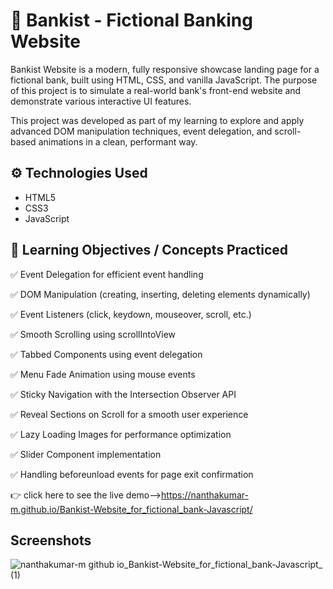 # 🏦 Bankist - Fictional Banking Website

Bankist Website is a modern, fully responsive showcase landing page for a fictional bank, built using HTML, CSS, and vanilla JavaScript. The purpose of this project is to simulate a real-world bank's front-end website and demonstrate various interactive UI features.

This project was developed as part of my learning to explore and apply advanced DOM manipulation techniques, event delegation, and scroll-based animations in a clean, performant way.

## ⚙️ Technologies Used

- HTML5
- CSS3
- JavaScript

## 🎯 Learning Objectives / Concepts Practiced

✅ Event Delegation for efficient event handling

✅ DOM Manipulation (creating, inserting, deleting elements dynamically)

✅ Event Listeners (click, keydown, mouseover, scroll, etc.)

✅ Smooth Scrolling using scrollIntoView

✅ Tabbed Components using event delegation

✅ Menu Fade Animation using mouse events

✅ Sticky Navigation with the Intersection Observer API

✅ Reveal Sections on Scroll for a smooth user experience

✅ Lazy Loading Images for performance optimization

✅ Slider Component implementation

✅ Handling beforeunload events for page exit confirmation


👉 click here to see the live demo-->https://nanthakumar-m.github.io/Bankist-Website_for_fictional_bank-Javascript/


## Screenshots

![nanthakumar-m github io_Bankist-Website_for_fictional_bank-Javascript_ (1)](https://github.com/user-attachments/assets/de1c4f2b-8e76-417d-8b51-44315ae9194f)


